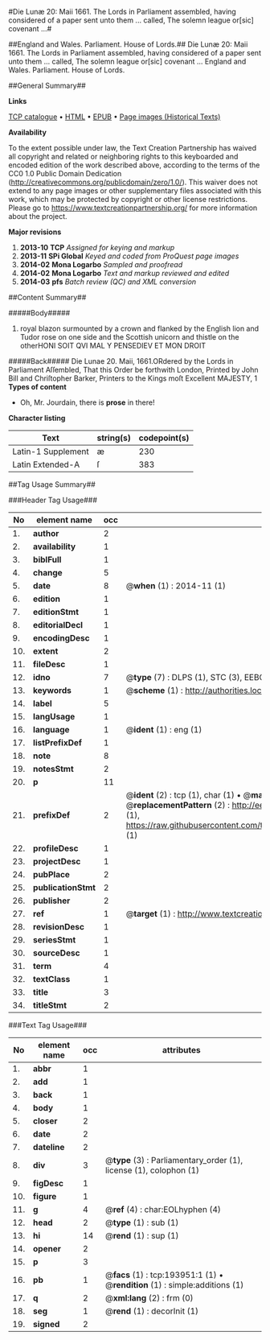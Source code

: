 #Die Lunæ 20: Maii 1661. The Lords in Parliament assembled, having considered of a paper sent unto them ... called, The solemn league or[sic] covenant ...#

##England and Wales. Parliament. House of Lords.##
Die Lunæ 20: Maii 1661. The Lords in Parliament assembled, having considered of a paper sent unto them ... called, The solemn league or[sic] covenant ...
England and Wales. Parliament. House of Lords.

##General Summary##

**Links**

[TCP catalogue](http://www.ota.ox.ac.uk/tcp/)  • 
[HTML](http://tei.it.ox.ac.uk/tcp/Texts-HTML/free/B22/B22447.html)  • 
[EPUB](http://tei.it.ox.ac.uk/tcp/Texts-EPUB/free/B22/B22447.epub) • 
[Page images (Historical Texts)](https://historicaltexts.jisc.ac.uk/eebo-99885354e)

**Availability**

To the extent possible under law, the Text Creation Partnership has waived all copyright and related or neighboring rights to this keyboarded and encoded edition of the work described above, according to the terms of the CC0 1.0 Public Domain Dedication (http://creativecommons.org/publicdomain/zero/1.0/). This waiver does not extend to any page images or other supplementary files associated with this work, which may be protected by copyright or other license restrictions. Please go to https://www.textcreationpartnership.org/ for more information about the project.

**Major revisions**

1. __2013-10__ __TCP__ *Assigned for keying and markup*
1. __2013-11__ __SPi Global__ *Keyed and coded from ProQuest page images*
1. __2014-02__ __Mona Logarbo__ *Sampled and proofread*
1. __2014-02__ __Mona Logarbo__ *Text and markup reviewed and edited*
1. __2014-03__ __pfs__ *Batch review (QC) and XML conversion*

##Content Summary##

#####Body#####

1. royal blazon surmounted by a crown and flanked by the English lion and Tudor rose on one side and the Scottish unicorn and thistle on the otherHONI SOIT QVI MAL Y PENSEDIEV ET MON DROIT

#####Back#####
Die Lunae 20. Maii, 1661.ORdered by the Lords in Parliament Aſſembled, That this Order be forthwith London, Printed by John Bill and Chriſtopher Barker, Printers to the Kings moſt Excellent MAJESTY, 1
**Types of content**

  * Oh, Mr. Jourdain, there is **prose** in there!

**Character listing**


|Text|string(s)|codepoint(s)|
|---|---|---|
|Latin-1 Supplement|æ|230|
|Latin Extended-A|ſ|383|

##Tag Usage Summary##

###Header Tag Usage###

|No|element name|occ|attributes|
|---|---|---|---|
|1.|__author__|2||
|2.|__availability__|1||
|3.|__biblFull__|1||
|4.|__change__|5||
|5.|__date__|8| @__when__ (1) : 2014-11 (1)|
|6.|__edition__|1||
|7.|__editionStmt__|1||
|8.|__editorialDecl__|1||
|9.|__encodingDesc__|1||
|10.|__extent__|2||
|11.|__fileDesc__|1||
|12.|__idno__|7| @__type__ (7) : DLPS (1), STC (3), EEBO-CITATION (1), PROQUEST (1), VID (1)|
|13.|__keywords__|1| @__scheme__ (1) : http://authorities.loc.gov/ (1)|
|14.|__label__|5||
|15.|__langUsage__|1||
|16.|__language__|1| @__ident__ (1) : eng (1)|
|17.|__listPrefixDef__|1||
|18.|__note__|8||
|19.|__notesStmt__|2||
|20.|__p__|11||
|21.|__prefixDef__|2| @__ident__ (2) : tcp (1), char (1)  •  @__matchPattern__ (2) : ([0-9\-]+):([0-9IVX]+) (1), (.+) (1)  •  @__replacementPattern__ (2) : http://eebo.chadwyck.com/downloadtiff?vid=$1&page=$2 (1), https://raw.githubusercontent.com/textcreationpartnership/Texts/master/tcpchars.xml#$1 (1)|
|22.|__profileDesc__|1||
|23.|__projectDesc__|1||
|24.|__pubPlace__|2||
|25.|__publicationStmt__|2||
|26.|__publisher__|2||
|27.|__ref__|1| @__target__ (1) : http://www.textcreationpartnership.org/docs/. (1)|
|28.|__revisionDesc__|1||
|29.|__seriesStmt__|1||
|30.|__sourceDesc__|1||
|31.|__term__|4||
|32.|__textClass__|1||
|33.|__title__|3||
|34.|__titleStmt__|2||


###Text Tag Usage###

|No|element name|occ|attributes|
|---|---|---|---|
|1.|__abbr__|1||
|2.|__add__|1||
|3.|__back__|1||
|4.|__body__|1||
|5.|__closer__|2||
|6.|__date__|2||
|7.|__dateline__|2||
|8.|__div__|3| @__type__ (3) : Parliamentary_order (1), license (1), colophon (1)|
|9.|__figDesc__|1||
|10.|__figure__|1||
|11.|__g__|4| @__ref__ (4) : char:EOLhyphen (4)|
|12.|__head__|2| @__type__ (1) : sub (1)|
|13.|__hi__|14| @__rend__ (1) : sup (1)|
|14.|__opener__|2||
|15.|__p__|3||
|16.|__pb__|1| @__facs__ (1) : tcp:193951:1 (1)  •  @__rendition__ (1) : simple:additions (1)|
|17.|__q__|2| @__xml:lang__ (2) : frm (0)|
|18.|__seg__|1| @__rend__ (1) : decorInit (1)|
|19.|__signed__|2||
